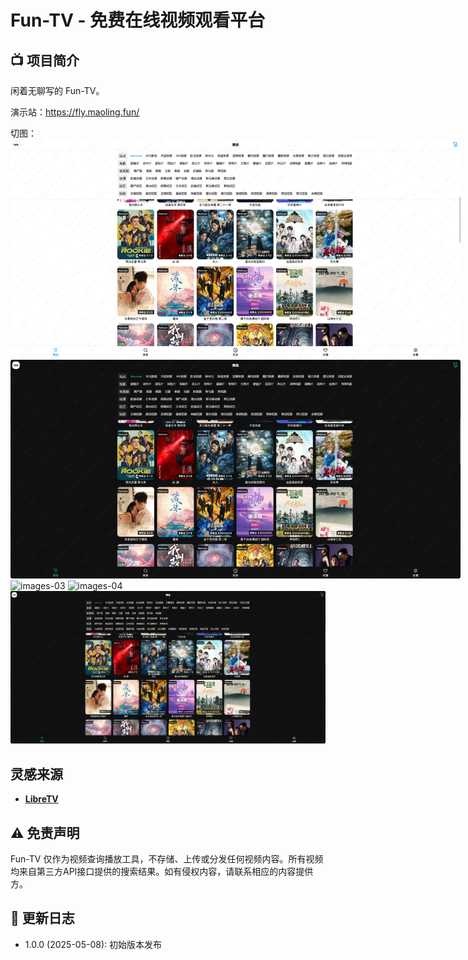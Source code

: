 # Fun-TV - 免费在线视频观看平台

## 📺 项目简介

闲着无聊写的 Fun-TV。

演示站：https://fly.maoling.fun/

切图：
<img src="./assets/images-01.png" alt="images-01" style="max-width:720px;margin:0 auto;"/>
<img src="./assets/images-02.png" alt="images-02" style="max-width:720px;margin:0 auto;" />
<img src="./assets/images-03.png" alt="images-03" />
<img src="./assets/images-04.png" alt="images-04" />
<img src="./assets/images-05.png" alt="images-05" />

## 灵感来源

- **[LibreTV](https://github.com/LibreSpark/LibreTV)**  

## ⚠️ 免责声明

Fun-TV 仅作为视频查询播放工具，不存储、上传或分发任何视频内容。所有视频均来自第三方API接口提供的搜索结果。如有侵权内容，请联系相应的内容提供方。

## 🔄 更新日志

- 1.0.0 (2025-05-08): 初始版本发布
